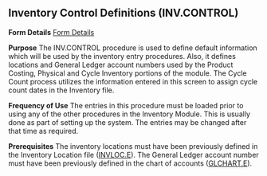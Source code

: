 ## Inventory Control Definitions (INV.CONTROL)
<PageHeader />

**Form Details**
[Form Details](../INV-CONTROL-1/README.md)

**Purpose**
The INV.CONTROL procedure is used to define default information which will be
used by the inventory entry procedures. Also, it defines locations and General
Ledger account numbers used by the Product Costing, Physical and Cycle
Inventory portions of the module. The Cycle Count process utilizes the
information entered in this screen to assign cycle count dates in the
Inventory file.

**Frequency of Use**
The entries in this procedure must be loaded prior to using any of the other
procedures in the Inventory Module. This is usually done as part of setting up
the system. The entries may be changed after that time as required.

**Prerequisites**
The inventory locations must have been previously defined in the Inventory
Location file ([INVLOC.E](../INVLOC-E/README.md)).
The General Ledger account number must have been previously defined in the
chart of accounts ([GLCHART.E](../GLCHART-E/README.md)).

<badge text= "Version 8.10.57 " vertical="middle" />

<PageFooter />
